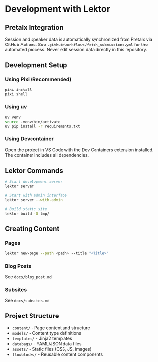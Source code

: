 # Development with Lektor

## Pretalx Integration

Session and speaker data is automatically synchronized from Pretalx via GitHub Actions. See `.github/workflows/fetch_submissions.yml` for the automated process. Never edit session data directly in this repository.

## Development Setup

### Using Pixi (Recommended)

```bash
pixi install
pixi shell
```

### Using uv

```bash
uv venv
source .venv/bin/activate
uv pip install -r requirements.txt
```

### Using Devcontainer

Open the project in VS Code with the Dev Containers extension installed. The container includes all dependencies.

## Lektor Commands

```bash
# Start development server
lektor server

# Start with admin interface
lektor server --with-admin

# Build static site
lektor build -O tmp/
```

## Creating Content

### Pages

```bash
lektor new-page --path <path> --title "<Title>"
```

### Blog Posts

See `docs/blog_post.md`

### Subsites

See `docs/subsites.md`

## Project Structure

- `content/` - Page content and structure
- `models/` - Content type definitions
- `templates/` - Jinja2 templates
- `databags/` - YAML/JSON data files
- `assets/` - Static files (CSS, JS, images)
- `flowblocks/` - Reusable content components